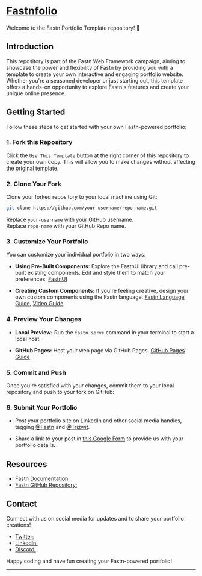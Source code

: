 # [Fastnfolio]()

Welcome to the Fastn Portfolio Template repository! 🚀

## Introduction

This repository is part of the Fastn Web Framework campaign, aiming to showcase the power and flexibility of Fastn by providing you with a template to create your own interactive and engaging portfolio website. Whether you're a seasoned developer or just starting out, this template offers a hands-on opportunity to explore Fastn's features and create your unique online presence.

## Getting Started

Follow these steps to get started with your own Fastn-powered portfolio:

### 1. Fork this Repository

Click the `Use This Template` button at the right corner of this repository to create your own copy. This will allow you to make changes without affecting the original template.

### 2. Clone Your Fork

Clone your forked repository to your local machine using Git:

```bash 
git clone https://github.com/your-username/repo-name.git
```

Replace `your-username` with your GitHub username.   
Replace `repo-name` with your GitHub Repo name.   

### 3. Customize Your Portfolio

You can customize your individual portfolio in two ways:

- **Using Pre-Built Components:** Explore the FastnUI library and call pre-built existing components. Edit and style them to match your preferences. [FastnUI](https://fastnui.trizwit.com/)

- **Creating Custom Components:** If you're feeling creative, design your own custom components using the Fastn language. [Fastn Language Guide](https://fastn.com/components/), [Video Guide](https://youtu.be/DkZEuC0a-Pk)


### 4. Preview Your Changes

- **Local Preview:** Run the `fastn serve` command in your terminal to start a local host.

- **GitHub Pages:** Host your web page via GitHub Pages. [GitHub Pages Guide](https://guides.github.com/features/pages/)

### 5. Commit and Push

Once you're satisfied with your changes, commit them to your local repository and push to your fork on GitHub:


### 6. Submit Your Portfolio

- Post your portfolio site on LinkedIn and other social media handles, tagging [@Fastn]() and [@Trizwit]().

- Share a link to your post in [this Google Form](link-to-gform) to provide us with your portfolio details.

## Resources

- [Fastn Documentation:](https://fastn.com/frontend/)
- [Fastn GitHub Repository:](https://github.com/fastn-stack)

## Contact

Connect with us on social media for updates and to share your portfolio creations!

- [Twitter:](https://twitter.com/trizwit)
- [LinkedIn:](https://www.linkedin.com/company/trizwit/)
- [Discord:](https://discord.com/invite/a7eBUeutWD) 

Happy coding and have fun creating your Fastn-powered portfolio!

---
